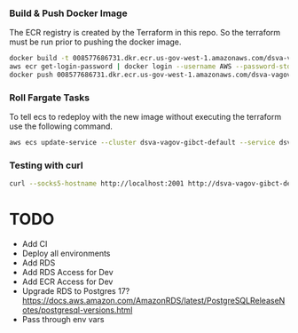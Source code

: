 ### Build & Push Docker Image

The ECR registry is created by the Terraform in this repo.  So the terraform must be run prior to pushing the docker image.

```bash
docker build -t 008577686731.dkr.ecr.us-gov-west-1.amazonaws.com/dsva-vagov-gibct-default:latest .
aws ecr get-login-password | docker login --username AWS --password-stdin 008577686731.dkr.ecr.us-gov-west-1.amazonaws.com/dsva-vagov-gibct-default
docker push 008577686731.dkr.ecr.us-gov-west-1.amazonaws.com/dsva-vagov-gibct-default:latest
```

### Roll Fargate Tasks

To tell ecs to redeploy with the new image without executing the terraform use the following command.

```bash
aws ecs update-service --cluster dsva-vagov-gibct-default --service dsva-vagov-gibct-default --force-new-deployment --region us-gov-west-1
```

### Testing with curl

```bash
curl --socks5-hostname http://localhost:2001 http://dsva-vagov-gibct-default-fg.vfs.va.gov/
```

# TODO
- Add CI
- Deploy all environments
- Add RDS
- Add RDS Access for Dev
- Add ECR Access for Dev
- Upgrade RDS to Postgres 17? 
    https://docs.aws.amazon.com/AmazonRDS/latest/PostgreSQLReleaseNotes/postgresql-versions.html
- Pass through env vars

